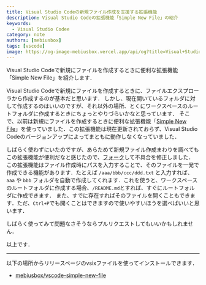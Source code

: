 ```yaml
---
title: Visual Studio Codeの新規ファイル作成を支援する拡張機能
description: Visual Studio Codeの拡張機能「Simple New File」の紹介
keywords:
  - Visual Studio Codee
category: note
authors: [mebiusbox]
tags: [vscode]
image: https://og-image-mebiusbox.vercel.app/api/og?title=Visual+Studio+Code%e3%81%ae%e6%96%b0%e8%a6%8f%e3%83%95%e3%82%a1%e3%82%a4%e3%83%ab%e4%bd%9c%e6%88%90%e3%82%92%e6%94%af%e6%8f%b4%e3%81%99%e3%82%8b%e6%8b%a1%e5%bc%b5%e6%a9%9f%e8%83%bd&subtitle=Visual+Studio+Code%e3%81%ae%e6%8b%a1%e5%bc%b5%e6%a9%9f%e8%83%bd%e3%80%8cSimple+New+File%e3%80%8d%e3%81%ae%e7%b4%b9%e4%bb%8b&date=2024%2F09%2F05&tags=vscode
---
```


Visual Studio Codeで新規にファイルを作成するときに便利な拡張機能「Simple New File」を紹介します．

<!-- truncate -->

Visual Studio Codeで新規にファイルを作成するときに、ファイルエクスプローラから作成するのが基本だと思います．
しかし、現在開いているフォルダに対して作成するのはいいのですが、それ以外の場所、とくにワークスペースのルートフォルダに作成するときにちょっとやりづらいかなと思っています．
そこで、以前は新規にファイルを作成するときに便利な拡張機能「[Simple New File](https://marketplace.visualstudio.com/items?itemName=fayras.simple-new-file)」を使っていました．この拡張機能は現在更新されておらず、Visual Studio Codeのバージョンアップによってまともに動作しなくなっていました．

しばらく使わずにいたのですが、あらためて新規ファイル作成まわりを調べてもこの拡張機能が便利だなと感じたので、[フォーク](https://github.com/mebiusbox/vscode-simple-new-file)して不具合を修正しました．
この拡張機能はファイル作成時にパスを入力することで、そのファイルを一発で作成できる機能があります．たとえば `/aaa/bbb/ccc/ddd.txt` と入力すれば、`aaa` や `bbb` フォルダを自動で作成してくれます．これを使うと、ワークスペースのルートフォルダに作成する場合、`/README.md`とすれば、すぐにルートフォルダに作成できます．
また、すでに存在すればそのファイルを開くこともできます．ただ、`Ctrl+P`でも開くことはできますので使いやすいほうを選べばいいと思います．

しばらく使ってみて問題なさそうならプルリクエストしてもいいかもしれません．

以上です．

---

以下の場所からリリースページのvsixファイルを使ってインストールできます．

- [mebiusbox/vscode-simple-new-file](https://github.com/mebiusbox/vscode-simple-new-file)
